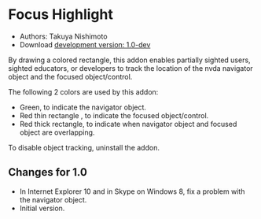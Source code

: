 # Focus Highlight #

* Authors: Takuya Nishimoto
* Download [development version: 1.0-dev][1]

By drawing a colored rectangle, this addon enables partially sighted users, sighted educators, or developers to track the location of the nvda navigator object and the focused object/control.

The following 2 colors are used by this addon:

* Green, to indicate the navigator object.
* Red thin rectangle , to indicate the focused object/control.
* Red thick rectangle, to indicate when navigator object and focused object are overlapping.

To disable object tracking, uninstall the addon.

## Changes for 1.0 ##

* In Internet Explorer 10 and in Skype on Windows 8, fix a problem with the navigator object.
* Initial version.

[1]: http://addons.nvda-project.org/files/get.php?file=fh-dev
